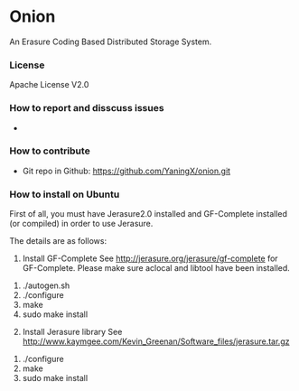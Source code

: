 Onion
========

An Erasure Coding Based Distributed Storage System.

### License
Apache License V2.0

### How to report and disscuss issues
- 

### How to contribute
- Git repo in Github: https://github.com/YaningX/onion.git

### How to install on Ubuntu
First of all, you must have Jerasure2.0 installed and GF-Complete installed (or compiled) in order to use Jerasure.

The details are as follows:
1. Install GF-Complete
See http://jerasure.org/jerasure/gf-complete for GF-Complete.
Please make sure aclocal and libtool have been installed.
1) ./autogen.sh
2) ./configure
3) make
4) sudo make install

2. Install Jerasure library
See http://www.kaymgee.com/Kevin_Greenan/Software_files/jerasure.tar.gz
1) ./configure
2) make
3) sudo make install
